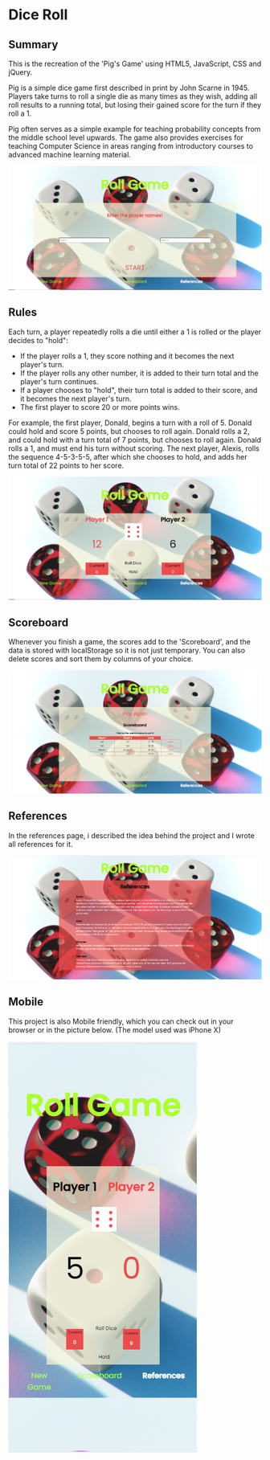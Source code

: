 # Dice Roll
## Summary
This is the recreation of the 'Pig's Game' using HTML5, JavaScript, CSS and jQuery.

Pig is a simple dice game first described in print by John Scarne in 1945. Players take turns to roll a single die as many times as they wish,
adding all roll results to a running total, but losing their gained score for the turn if they roll a 1.

Pig often serves as a simple example for teaching probability concepts from the middle school level upwards. The game also provides exercises for teaching Computer Science in areas ranging from introductory courses to advanced machine learning material.

![Starting screen](startscreen.png)

## Rules

Each turn, a player repeatedly rolls a die until either a 1 is rolled or the player decides to "hold":

- If the player rolls a 1, they score nothing and it becomes the next player's turn.
- If the player rolls any other number, it is added to their turn total and the player's turn continues.
- If a player chooses to "hold", their turn total is added to their score, and it becomes the next player's turn.
- The first player to score 20 or more points wins.

For example, the first player, Donald, begins a turn with a roll of 5. Donald could hold and score 5 points, but chooses to roll again. Donald rolls a 2, and could hold with a turn total of 7 points, but chooses to roll again. Donald rolls a 1, and must end his turn without scoring. The next player, Alexis, rolls the sequence 4-5-3-5-5, after which she chooses to hold, and adds her turn total of 22 points to her score.

![Playing screen](playscreen.png)

## Scoreboard

Whenever you finish a game, the scores add to the 'Scoreboard', and the data is stored with localStorage so it is not just temporary. You can also delete scores and sort them
by columns of your choice.

![Scoreboard](scoreboard.png)

## References

In the references page, i described the idea behind the project and I wrote all references for it.

![References](references.png)

## Mobile 

This project is also Mobile friendly, which you can check out in your browser or in the picture below. (The model used was iPhone X)

![Mobile](mobile.png)

